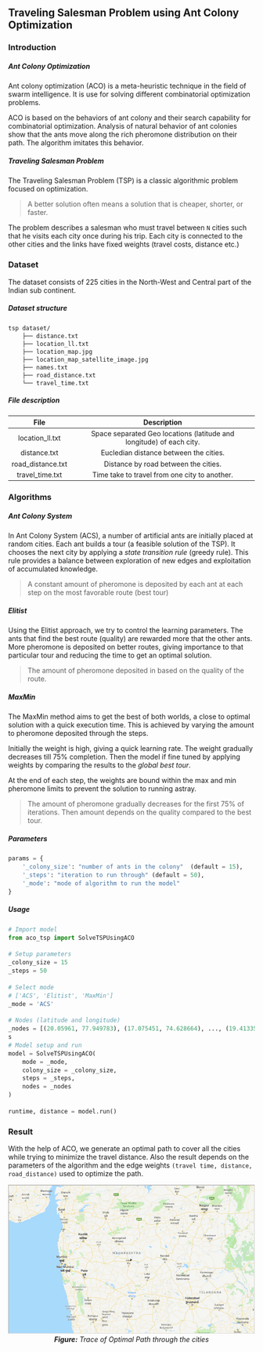 ## Traveling Salesman Problem using Ant Colony Optimization

### Introduction
##### Ant Colony Optimization
Ant colony optimization (ACO) is a meta-heuristic technique in the field of swarm intelligence. It is use for solving different combinatorial optimization problems.

ACO is based on the behaviors of ant colony and their  search capability for combinatorial optimization. Analysis of natural behavior of ant colonies show that the ants move along the rich pheromone distribution on their path. The algorithm imitates this behavior.

##### Traveling Salesman Problem
The Traveling Salesman Problem (TSP) is a classic algorithmic problem focused on optimization.

> A better solution often means a solution that is cheaper, shorter, or faster.

The problem describes a salesman who must travel between `N` cities such that he visits each city once during his trip. Each city is connected to the other cities and the links have fixed weights (travel costs, distance etc.)

### Dataset
The dataset consists of 225 cities in the North-West and Central part of the Indian sub continent.

##### Dataset structure
```
tsp dataset/
    ├── distance.txt
    ├── location_ll.txt
    ├── location_map.jpg
    ├── location_map_satellite_image.jpg
    ├── names.txt
    ├── road_distance.txt
    └── travel_time.txt
```

##### File description
|      **File**     |                            **Description**                           |
|:-----------------:|:--------------------------------------------------------------------:|
|  location_ll.txt  | Space separated Geo locations (latitude and longitude) of each city. |
|    distance.txt   | Eucledian distance between the cities.                               |
| road_distance.txt | Distance by road between the cities.                                 |
|  travel_time.txt  | Time take to travel from one city to another.                        |

### Algorithms
##### Ant Colony System
In Ant Colony System (ACS), a number of artificial ants are initially placed at random cities. Each ant builds a tour (a feasible solution of the TSP). It chooses the next city by applying a *state transition rule* (greedy rule). This rule provides a balance between exploration of new edges and exploitation of accumulated knowledge.

> A constant amount of pheromone is deposited by each ant at each step on the most favorable route (best tour)

##### Elitist
Using the Elitist approach, we try to control the learning parameters. The ants that find the best route (quality) are rewarded more that the other ants. More pheromone is deposited on better routes, giving importance to that particular tour and reducing the time to get an optimal solution.

> The amount of pheromone deposited in based on the quality of the route. 

##### MaxMin
The MaxMin method aims to get the best of both worlds, a close to optimal solution with a quick execution time. This is achieved by varying the amount to pheromone deposited through the steps. 

Initially the weight is high, giving a quick learning rate. The weight gradually decreases till 75% completion. Then the model if fine tuned by applying weights by comparing the results to the *global best tour*.

At the end of each step, the weights are bound within the max and min pheromone limits to prevent the solution to running astray.

> The amount of pheromone gradually decreases for the first 75% of iterations. Then amount depends on the quality compared to the best tour.

##### Parameters

```py
params = {
    '_colony_size': "number of ants in the colony"  (default = 15),
    '_steps': "iteration to run through" (default = 50),
    '_mode': "mode of algorithm to run the model"
}
```

##### Usage

```py
# Import model
from aco_tsp import SolveTSPUsingACO

# Setup parameters
_colony_size = 15
_steps = 50

# Select mode
# ['ACS', 'Elitist', 'MaxMin']
_mode = 'ACS'

# Nodes (latitude and longitude)
_nodes = [(20.05961, 77.949783), (17.075451, 74.628664), ..., (19.4133545, 80.0059101)]
s
# Model setup and run
model = SolveTSPUsingACO(
    mode = _mode,
    colony_size = _colony_size,
    steps = _steps,
    nodes = _nodes
)

runtime, distance = model.run()
```

### Result
With the help of ACO, we generate an optimal path to cover all the cities while trying to minimize the travel distance. Also the result depends on the parameters of the algorithm and the edge weights `(travel time, distance, road_distance)` used to optimize the path.

<p align="center">
  <img src="./assets/path_trace.gif"><br>
  <i><b>Figure:</b> Trace of Optimal Path through the cities</i>
</p>